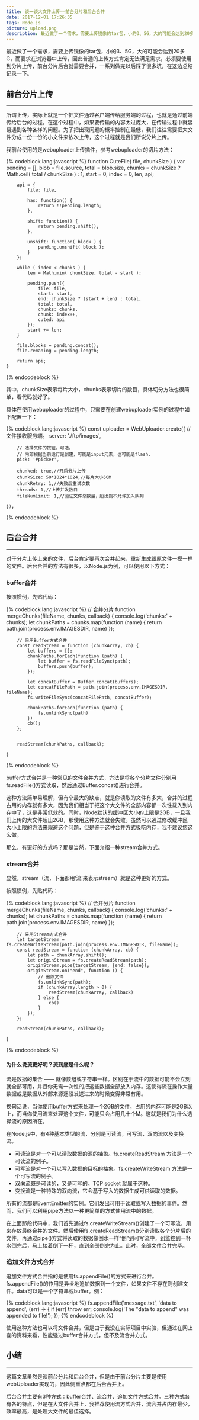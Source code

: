 ```yaml
---
title: 谈一谈大文件上传——前台分片和后台合并
date: 2017-12-01 17:26:35
tags: Node.js
picture: upload.png
description: 最近做了一个需求，需要上传镜像的tar包，小的3、5G，大的可能会达到20多G，而要求在浏览器中上传，因此普通的上传方式肯定无法满足需求，必须要使用到分片上传，前台分片后台就需要合并，一系列做完以后踩了很多坑，在这边总结记录一下。
---
```

最近做了一个需求，需要上传镜像的tar包，小的3、5G，大的可能会达到20多G，而要求在浏览器中上传，因此普通的上传方式肯定无法满足需求，必须要使用到分片上传，前台分片后台就需要合并，一系列做完以后踩了很多坑，在这边总结记录一下。

## 前台分片上传

***

所谓上传，实际上就是一个把文件通过客户端传给服务端的过程，也就是通过前端传给后台的过程。在这个过程中，如果要传输的内容太过庞大，在传输过程中就容易遇到各种各样的问题。为了把出现问题的概率控制在最低，我们往往需要把大文件分成一份一份的小文件来依次上传，这个过程就是我们所说分片上传。

我前台使用的是webuploader上传插件，参考webuploader的切片方法：

{% codeblock lang:javascript %}
    function CuteFile( file, chunkSize ) {
        var pending = [],
            blob = file.source,
            total = blob.size,
            chunks = chunkSize ? Math.ceil( total / chunkSize ) : 1,
            start = 0,
            index = 0,
            len, api;

        api = {
            file: file,

            has: function() {
                return !!pending.length;
            },

            shift: function() {
                return pending.shift();
            },

            unshift: function( block ) {
                pending.unshift( block );
            }
        };

        while ( index < chunks ) {
            len = Math.min( chunkSize, total - start );

            pending.push({
                file: file,
                start: start,
                end: chunkSize ? (start + len) : total,
                total: total,
                chunks: chunks,
                chunk: index++,
                cuted: api
            });
            start += len;
        }

        file.blocks = pending.concat();
        file.remaning = pending.length;

        return api;
    }
{% endcodeblock %}

其中，chunkSize表示每片大小，chunks表示切片的数目，具体切分方法也很简单，看代码就好了。

具体在使用webuploader的过程中，只需要在创建webuploader实例的过程中如下配置一下：

{% codeblock lang:javascript %}
    const uploader = WebUploader.create({
        // 文件接收服务端。
        server: './ftp/images',

        // 选择文件的按钮。可选。
        // 内部根据当前运行是创建，可能是input元素，也可能是flash.
        pick: '#picker',

        chunked: true,//开启分片上传
        chunkSize: 50*1024*1024,//每片大小50M
        chunkRetry: 1,//失败后重试次数
        threads: 1,//上传并发数目
        fileNumLimit: 1,//验证文件总数量，超出则不允许加入队列

    });
{% endcodeblock %}

## 后台合并

***


对于分片上传上来的文件，后台肯定要再次合并起来，重新生成跟原文件一模一样的文件。后台合并的方法有很多，以Node.js为例，可以使用以下方式：

### buffer合并

按照惯例，先贴代码：

{% codeblock lang:javascript %}
    // 合并分片
    function mergeChunks(fileName, chunks, callback) {
        console.log('chunks:' + chunks);
        let chunkPaths = chunks.map(function (name) {
            return path.join(process.env.IMAGESDIR, name)
        });

        // 采用Buffer方式合并
        const readStream = function (chunkArray, cb) {
            let buffers = [];
            chunkPaths.forEach(function (path) {
                let buffer = fs.readFileSync(path);
                buffers.push(buffer);
            });

            let concatBuffer = Buffer.concat(buffers);
            let concatFilePath = path.join(process.env.IMAGESDIR, fileName);
            fs.writeFileSync(concatFilePath, concatBuffer);

            chunkPaths.forEach(function (path) {
                fs.unlinkSync(path)
            })
            cb();
        };


        readStream(chunkPaths, callback);

    }
{% endcodeblock %}

buffer方式合并是一种常见的文件合并方式，方法是将各个分片文件分别用fs.readFile()方式读取，然后通过Buffer.concat()进行合并。

这种方法简单易理解，但有个最大的缺点，就是你读取的文件有多大，合并的过程占用的内存就有多大，因为我们相当于把这个大文件的全部内容都一次性载入到内存中了，这是非常低效的。同时，Node默认的缓冲区大小的上限是2GB，一旦我们上传的大文件超出2GB，那使用这种方法就会失败。虽然可以通过修改缓冲区大小上限的方法来规避这个问题，但是鉴于这种合并方式极吃内存，我不建议您这么做。

那么，有更好的方式吗？那是当然，下面介绍一种stream合并方式。

### stream合并

显然，stream（流，下面都用‘流’来表示stream）就是这种更好的方式。

按照惯例，先贴代码：

{% codeblock lang:javascript %}
    // 合并分片
    function mergeChunks(fileName, chunks, callback) {
        console.log('chunks:' + chunks);
        let chunkPaths = chunks.map(function (name) {
            return path.join(process.env.IMAGESDIR, name)
        });

        // 采用Stream方式合并
        let targetStream = fs.createWriteStream(path.join(process.env.IMAGESDIR, fileName));
        const readStream = function (chunkArray, cb) {
            let path = chunkArray.shift();
            let originStream = fs.createReadStream(path);
            originStream.pipe(targetStream, {end: false});
            originStream.on("end", function () {
                // 删除文件
                fs.unlinkSync(path);
                if (chunkArray.length > 0) {
                    readStream(chunkArray, callback)
                } else {
                    cb()
                }
            });
        };

        readStream(chunkPaths, callback);

    }
{% endcodeblock %}

#### 为什么说流更好呢？流到底是什么呢？

流是数据的集合 —— 就像数组或字符串一样。区别在于流中的数据可能不会立刻就全部可用，并且你无需一次性的把这些数据全部放入内存。这使得流在操作大量数据或是数据从外部来源逐段发送过来的时候变得非常有用。

换句话说，当你使用buffer方式来处理一个2GB的文件，占用的内存可能是2GB以上，而当你使用流来处理这个文件，可能只会占用几十个M。这就是我们为什么选择流的原因所在。

在Node.js中，有4种基本类型的流，分别是可读流，可写流，双向流以及变换流。

- 可读流是对一个可以读取数据的源的抽象。fs.createReadStream 方法是一个可读流的例子。
- 可写流是对一个可以写入数据的目标的抽象。fs.createWriteStream 方法是一个可写流的例子。
- 双向流既是可读的，又是可写的。TCP socket 就属于这种。
- 变换流是一种特殊的双向流，它会基于写入的数据生成可供读取的数据。

所有的流都是EventEmitter的实例。它们发出可用于读取或写入数据的事件。然而，我们可以利用pipe方法以一种更简单的方式使用流中的数据。

在上面那段代码中，我们首先通过fs.createWriteStream()创建了一个可写流，用来存放最终合并的文件。然后使用fs.createReadStream()分别读取各个分片后的文件，再通过pipe()方式将读取的数据像倒水一样“倒”到可写流中，到监控到一杯水倒完后，马上接着倒下一杯，直到全部倒完为止。此时，全部文件合并完毕。

### 追加文件方式合并

追加文件方式合并指的是使用fs.appendFile()的方式来进行合并。fs.appendFile()的作用是异步地追加数据到一个文件，如果文件不存在则创建文件。data可以是一个字符串或buffer。例：

{% codeblock lang:javascript %}
    fs.appendFile('message.txt', 'data to append', (err) => {
      if (err) throw err;
      console.log('The "data to append" was appended to file!');
    });
{% endcodeblock %}

使用这种方法也可以将文件合并，但是由于我没在实际项目中实验，但通过在网上查的资料来看，性能强过buffer合并方式，但不及流合并方式。

## 小结

***

这篇文章虽然是谈前台分片和后台合并，但是由于前台分片主要是使用webUploader实现的，因此侧重点都在后台合并上。

后台合并主要有3种方式：buffer合并、流合并、追加文件方式合并。三种方式各有各的特点，但是在大文件合并上，我推荐使用流方式合并，流合并占内存最少，效率最高，是处理大文件的最佳选择。